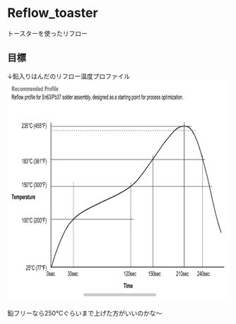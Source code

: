 # Reflow_toaster
トースターを使ったリフロー  
## 目標
↓鉛入りはんだのリフロー温度プロファイル
<img src="images/IMG_1446.jpeg" height="500px">  

鉛フリーなら250℃ぐらいまで上げた方がいいのかな～

